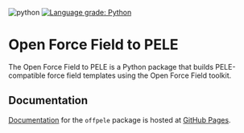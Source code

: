 ![python](https://img.shields.io/badge/python-3.6%2C%203.7-blue.svg)
[![Language grade: Python](https://img.shields.io/lgtm/grade/python/g/martimunicoy/offpele.svg?logo=lgtm&logoWidth=18)](https://lgtm.com/projects/g/martimunicoy/offpele/context:python)


# Open Force Field to PELE
The Open Force Field to PELE is a Python package that builds PELE-compatible force field templates using the Open Force Field toolkit.

## Documentation
[Documentation](https://martimunicoy.github.io/offpele) for the `offpele` package is hosted at [GitHub Pages](https://martimunicoy.github.io/offpele).
